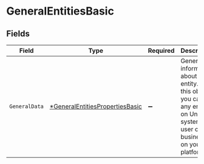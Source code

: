 # GeneralEntitiesBasic


## Fields

| Field                                                                                                                                      | Type                                                                                                                                       | Required                                                                                                                                   | Description                                                                                                                                |
| ------------------------------------------------------------------------------------------------------------------------------------------ | ------------------------------------------------------------------------------------------------------------------------------------------ | ------------------------------------------------------------------------------------------------------------------------------------------ | ------------------------------------------------------------------------------------------------------------------------------------------ |
| `GeneralData`                                                                                                                              | [*GeneralEntitiesPropertiesBasic](../../models/shared/generalentitiespropertiesbasic.md)                                                   | :heavy_minus_sign:                                                                                                                         | General information about the entity. With this object, you can link any entity on Unit21's system to a user or business on your platform. |